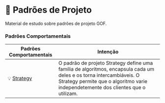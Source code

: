 # :notebook: Padrões de Projeto

Material de estudo sobre padrões de projeto GOF.

### Padrões Comportamentais

| Padrões Comportamentais                 | Intenção                                                                 |
|-----------------------------------------|--------------------------------------------------------------------------|
| :bulb: [Strategy][#strategy] 	          | O padrão de projeto Strategy define uma família de algoritmos, encapsula cada um deles e os torna intercambiáveis. O Strategy permite que o algoritmo varie independetemente dos clientes que o utilizam. |


[#strategy]: src/main/java/designpatterns/comportamentais/strategy/
